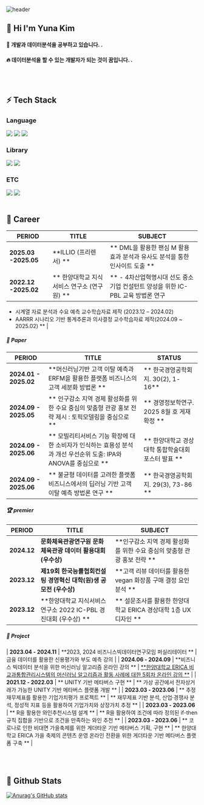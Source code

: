 <div>
  
  <!--Header-->

  ![header](https://capsule-render.vercel.app/api?type=waving&color=gradient&height=300&section=header&text=Good%20to%20see%20you%20%F0%9F%A4%97)
</div>

<div>
  <!--Body-->
  
  ## 👀 Hi I'm Yuna Kim 
  #### :raising_hand: 개발과 데이터분석을 공부하고 있습니다.  .<br/>
  #### :fire: 데이터분석을 할 수 있는 개발자가 되는 것이 꿈입니다. .<br/>
 
  <br/>
  <br/>
  
  ## ⚡ Tech Stack
  ### Language
  <!--Python-->
  <img src="https://img.shields.io/badge/Python-3776AB?style=flat-square&logo=Python&logoColor=white"/>
  <!--JavaScript-->
  <img src="https://img.shields.io/badge/JavaScript-F7DF1E?style=flat-square&logo=JavaScript&logoColor=white"/>
  <!--HTML5-->
  <img src="https://img.shields.io/badge/HTML5-E34F26?style=flat-square&logo=HTML5&logoColor=white"/>
  <br/>
  
  ### Library
  <!--PyTorch-->
  <img src="https://img.shields.io/badge/PyTorch-EE4C2C?style=flat-square&logo=PyTorch&logoColor=white"/>
  <!--Selenium-->
  <img src="https://img.shields.io/badge/Selenium-43B02A?style=flat-square&logo=Selenium&logoColor=white"/>
  <br/>
  
  ### ETC
  <!--notion-->
  <img src="https://img.shields.io/badge/notion-000000?style=flat-square&logo=notion&logoColor=white"/>
  <!--MySQL-->
  <img src="https://img.shields.io/badge/MySQL-4479A1?style=flat-square&logo=MySQL&logoColor=white"/>
  <br/>
  <br/>

  ## 🏢 Career

| PERIOD | TITLE | SUBJECT |
| ------- | ------- | ------- | 
| **2025.03 -2025.05** | **ILLIO (프리렌서) ** | ** DML을 활용한 팬심 M 활용 효과 분석과 유사도 분석을 통한 인사이트 도출 ** | 
| **2022.12 -2025.02** | ** 한양대학교 지식서비스 연구소 (연구원) ** | ** - 4차산업혁명시대 선도 중소기업 컨설턴트 양성을 위한 IC-PBL 교육 방법론 연구
- 시계열 자료 분석과 수요 예측 교수학습자료 제작 (2023.12 – 2024.02)
- AARRR 시나리오 기반 통계추론과 의사결정 교수학습자료 제작(2024.09 ~ 2025.02) 
 ** |

##### 📜 Paper

| PERIOD | TITLE | STATUS |
| ------- | ------- | ------- |
| **2024.01 - 2025.02** | **머신러닝기반 고객 이탈 예측과 ERFM을 활용한 플랫폼 비즈니스의 고객 세분화 방법론 ** | ** 한국경영공학회지. 30(2), 1-16** |
| **2024.09 - 2025.05** | ** 인구감소 지역 경제 활성화를 위한 수요 중심의 맞춤형 관광 홍보 전략 제시 : 토픽모델링을 중심으로 ** | ** 경영정보학연구.  2025 8월 호 게재 확정 ** |
| **2024.09 - 2025.06** | ** 모빌리티서비스 기능 확장에 대한 소비자가 인식하는 효용성 분석과 개선 우선순위 도출: IPA와 ANOVA를 중심으로 ** | ** 한양대학교 경상대학 통합학술대회 포스터 발표 ** |
| **2024.09 - 2025.06** | ** 불균형 데이터를 고려한 플랫폼 비즈니스에서의 딥러닝 기반 고객 이탈 예측 방법론 연구 ** | ** 한국경영공학회지. 29(3), 73-86 ** |

##### 🏆 premier

| PERIOD | TITLE | SUBJECT |
| ------- | ------- | -------|
| **2024.12** | **문화체육관광연구원 문화체육관광 데이터 활용대회 (우수상)** | **인구감소 지역 경제 활성화를 위한 수요 중심의 맞춤형 관광 홍보 전략 ** |
| **2023.12** | **제19회 한국능률협회컨설팅 경영혁신 대학(원)생 공모전 (우수상)** | **고객 리뷰 데이터를 활용한 vegan 화장품 구매 결정 요인 분석 ** |
| **2023.12** | **한양대학교 지식서비스연구소 2022 IC-PBL 경진대회 (우수상) ** | ** 설문조사를 활용한 한양대학교 ERICA 경상대학 1층 UX 디자인 ** |

##### 🌱 Project  

| **2023.04 - 2024.11** | **2023, 2024 비즈니스빅데이터연구모임  퍼실리테이터 ** | 금융 데이터를 활용한 신용평가와 부도 예측 강의 |
| **2024.06 - 2024.09** | **비즈니스 빅데이터 분석을 위한 머신러닝 알고리즘 온라인 강의 ** | [**한양대학교 ERICA 비교과통합관리시스템의 머신러닝 알고리즘과 활동 사례에 대한 5회차 온라인 강의 **]([https://github.com/heoni00/2021-Sub_Project-Baemin](https://github.com/user-attachments/assets/c48eb84a-7a4b-4e52-8ef2-5128019fd936)) |
| **2021.12 - 2022.03** | ** UNITY 기반 메타버스 구현 ** | ** 가상 공간에서 전자상거래가 가능한 UNITY 기반 메타버스 플랫폼 개발 ** |
| **2023.03 - 2023.06** | ** 추정재무제표를 활용한 기업가치평가 프로젝트 ** | ** 재무제표 기반 분석, 산업·경쟁사 분석, 정성적 지표 등을 활용하여 기업가치와 상장가치 추정 ** |
| **2023.03 - 2023.06** | ** R을 활용한 와인추천시스템 설계 ** | ** R을 활용하여 조건에 따라 정의된 if-then 규칙 집합을 기반으로 조건을 만족하는 와인 추천 ** |
| **2023.03 - 2023.06** | ** 코로나로 인한 비대면 가을축제를 위한 게더타운 기반 메타버스 기획, 구현 ** | ** 한양대학교 ERICA 가을 축제의 콘텐츠 운영 온라인 전환을 위한 게더타운 기반 메타버스 플랫폼 구축 ** |


 <br/>
 <br/>
  
  
  ## 🤔 Github Stats
  [![Anurag's GitHub stats](https://github-readme-stats.vercel.app/api?username=youunaaaKim)](https://github.com/anuraghazra/github-readme-stats)  
</div>


<!--
**youunaaaKim/youunaaaKim** is a ✨ _special_ ✨ repository because its `README.md` (this file) appears on your GitHub profile.

Here are some ideas to get you started:

- 🔭 I’m currently working on ...
- 🌱 I’m currently learning ...
- 👯 I’m looking to collaborate on ...
- 🤔 I’m looking for help with ...
- 💬 Ask me about ...
- 📫 How to reach me: ...
- 😄 Pronouns: ...
- ⚡ Fun fact: ...
-->

    
